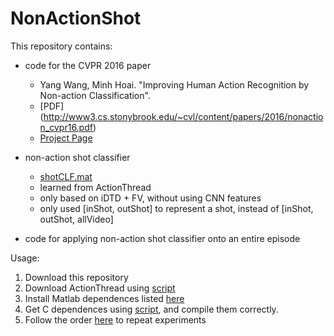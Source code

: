 # NonActionShot

This repository contains:

- code for the CVPR 2016 paper  
  - Yang Wang, Minh Hoai. "Improving Human Action Recognition by Non-action Classification".    
  - [PDF] (http://www3.cs.stonybrook.edu/~cvl/content/papers/2016/nonaction_cvpr16.pdf)  
  - [Project Page](http://vision.cs.stonybrook.edu/~yangwang/home/doc/projects/NonAction/)  

- non-action shot classifier   
  -  [shotCLF.mat](https://github.com/yangwangx/NonActionShot/blob/master/projects/ActionThread/2.ClassifyNonAction/shotCLF.mat)
  -  learned from ActionThread  
  -  only based on iDTD + FV, without using CNN features  
  -  only used [inShot, outShot] to represent a shot, instead of [inShot, outShot, allVideo]

- code for applying non-action shot classifier onto an entire episode


Usage:  
1. Download this repository  
2. Download ActionThread using [script](https://github.com/yangwangx/NonActionShot/blob/master/data/get_data.sh)  
3. Install Matlab dependences listed [here](https://github.com/yangwangx/NonActionShot/blob/master/dependences/Matlab/get_code.txt)  
4. Get C dependences using [script](https://github.com/yangwangx/NonActionShot/blob/master/dependences/C/get_code.sh), and compile them correctly.  
5. Follow the order [here](https://github.com/yangwangx/NonActionShot/tree/master/projects/ActionThread) to repeat experiments   

